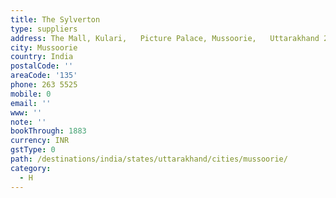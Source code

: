 ```yaml
---
title: The Sylverton
type: suppliers
address: The Mall, Kulari,   Picture Palace, Mussoorie,   Uttarakhand 248179, India
city: Mussoorie
country: India
postalCode: ''
areaCode: '135'
phone: 263 5525
mobile: 0
email: ''
www: ''
note: ''
bookThrough: 1883
currency: INR
gstType: 0
path: /destinations/india/states/uttarakhand/cities/mussoorie/
category:
  - H
---
```


